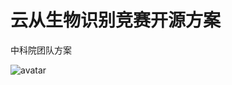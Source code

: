 # 云从生物识别竞赛开源方案

中科院团队方案

![avatar](https://files.yande.re/sample/96e645e66ea2582cf6b71bdc9f04d6ce/yande.re%20478019%20sample%20munseonghwa%20sweater%20thighhighs.jpg)
